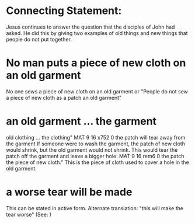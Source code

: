 
# Connecting Statement:
Jesus continues to answer the question that the disciples of John had asked. He did this by giving two examples of old things and new things that people do not put together.

# No man puts a piece of new cloth on an old garment
No one sews a piece of new cloth on an old garment or "People do not sew a piece of new cloth as a patch an old garment"

# an old garment ... the garment
old clothing ... the clothing"
MAT	9	16	x752			0	the patch will tear away from the garment	If someone were to wash the garment, the patch of new cloth would shrink, but the old garment would not shrink. This would tear the patch off the garment and leave a bigger hole.
MAT	9	16	rem6			0	the patch	the piece of new cloth." This is the piece of cloth used to cover a hole in the old garment.

# a worse tear will be made
This can be stated in active form. Alternate translation: "this will make the tear worse" (See: )